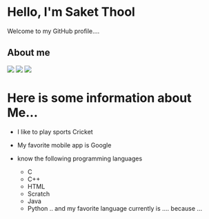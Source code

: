 # Hello, I'm Saket Thool
Welcome to my GitHub profile....


## About me
[![](https://img.shields.io/badge/Programming%20Language-Python-informational?style=flat&&color=2bbc8a&logo=pastebin)](#)
[![](https://img.shields.io/badge/Music-Bollywood-informational?style=flat&&color=2bbc8a&logo=applemusic)](#)
[![](https://img.shields.io/badge/Sport-Cricket-informational?style=flat&&color=2bbc8a&logo=pastebin)](#)

# Here is some information about Me...

* I like to play sports Cricket

* My favorite mobile app is Google
* know the following programming languages
  *  C
  *  C++
  *  HTML
  *  Scratch
  *  Java
  *  Python
.. and my favorite language currently is .... because ...
